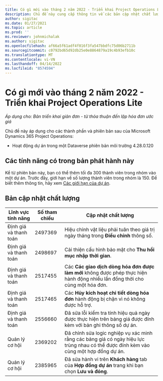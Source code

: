 ```yaml
---
title: Có gì mới vào tháng 2 năm 2022 - Triển khai Project Operations Lite
description: Chủ đề này cung cấp thông tin về các bản cập nhật chất lượng có sẵn trong bản triển khai Project Operations lite vào tháng 2 năm 2022.
author: sigitac
ms.date: 01/27/2021
ms.topic: article
ms.prod: ''
ms.reviewer: johnmichalak
ms.author: sigitac
ms.openlocfilehash: af66a5f61adf4f016f3fa547bbdfc75d06b2711b
ms.sourcegitcommit: c0792bd65d92db25e0e8864879a19c4b93efb10c
ms.translationtype: MT
ms.contentlocale: vi-VN
ms.lasthandoff: 04/14/2022
ms.locfileid: "8574594"
---
```

# <a name="whats-new-february-2022---project-operations-lite-deployment"></a>Có gì mới vào tháng 2 năm 2022 - Triển khai Project Operations Lite

_Áp dụng cho: Bản triển khai giản đơn - từ thỏa thuận đến lập hóa đơn ước giá_

Chủ đề này áp dụng cho các thành phần và phiên bản sau của Microsoft Dynamics 365 Project Operations:

- Hoạt động dự án trong một Dataverse phiên bản môi trường 4.28.0.120

## <a name="features-included-in-this-release"></a>Các tính năng có trong bản phát hành này

Kể từ phiên bản này, bạn có thể thêm tối đa 300 thành viên trong nhóm vào một dự án. Trước đây, giới hạn về số lượng thành viên trong nhóm là 150. Để biết thêm thông tin, hãy xem [Các giới hạn của dự án](../../project-management/create-wbs.md#project-limitations).

## <a name="quality-updates"></a>Bản cập nhật chất lượng

| Lĩnh vực tính năng | Số tham chiếu | Cập nhật chất lượng |
| --- | --- | --- |
| Định giá và thanh toán | 2497369 | Hiệu chỉnh vật liệu phải tuân theo giá trị ngày tháng trong **Điều chỉnh** thông số. |
| Định giá và thanh toán | 2498697 | Cải thiện cấu hình bảo mật cho **Thu hồi mục nhập thời gian**. |
| Định giá và thanh toán | 2517455 | Các **Các giao dịch dòng hóa đơn được làm mới** không được phép thực hiện hành động nhiều lần đồng thời cho cùng một hóa đơn. |
| Định giá và thanh toán | 2517465 | Các **Hủy kích hoạt chi tiết dòng hóa đơn** hành động bị chặn vì nó không được hỗ trợ. |
| Định giá và thanh toán | 2556660 | Đã sửa lỗi kiểm tra tính hiệu quả ngày được thực hiện trên bảng giá được đính kèm với bản ghi thông số dự án. |
|   Quản lý cơ hội | 2369202 | Đã chỉnh sửa logic nghiệp vụ xác minh rằng các bảng giá có ngày hiệu lực trùng nhau có thể được đính kèm vào cùng một hợp đồng dự án. |
|   Quản lý cơ hội | 2385965 | Đã sửa hành vi trên **Khách hàng** tab của **Hợp đồng dự án** trang khi bạn chọn **Lưu và đóng**. |
